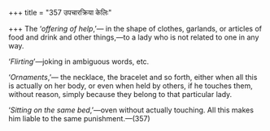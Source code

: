 +++
title = "357 उपचारक्रिया केलिः"

+++
The ‘*offering of help*,’— in the shape of clothes, garlands, or
articles of food and drink and other things,—to a lady who is not
related to one in any way.

‘*Flirting*’—joking in ambiguous words, etc.

‘*Ornaments*,’— the necklace, the bracelet and so forth, either when all
this is actually on her body, or even when held by others, if he touches
them, without reason, simply because they belong to that particular
lady.

‘*Sitting on the same bed*,’—oven without actually touching. All this
makes him liable to the same punishment.—(357)


